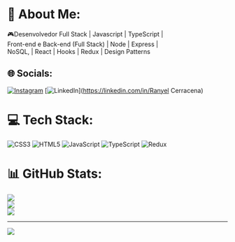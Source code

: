 # 💫 About Me:
🎮Desenvolvedor Full Stack | Javascript | TypeScript |<br>Front-end e Back-end (Full Stack) | Node | Express |<br>NoSQL, | React | Hooks | Redux | Design Patterns


## 🌐 Socials:
[![Instagram](https://img.shields.io/badge/Instagram-%23E4405F.svg?logo=Instagram&logoColor=white)](https://instagram.com/ranyel.cs) [![LinkedIn](https://img.shields.io/badge/LinkedIn-%230077B5.svg?logo=linkedin&logoColor=white)](https://linkedin.com/in/Ranyel Cerracena) 

# 💻 Tech Stack:
![CSS3](https://img.shields.io/badge/css3-%231572B6.svg?style=for-the-badge&logo=css3&logoColor=white) ![HTML5](https://img.shields.io/badge/html5-%23E34F26.svg?style=for-the-badge&logo=html5&logoColor=white) ![JavaScript](https://img.shields.io/badge/javascript-%23323330.svg?style=for-the-badge&logo=javascript&logoColor=%23F7DF1E) ![TypeScript](https://img.shields.io/badge/typescript-%23007ACC.svg?style=for-the-badge&logo=typescript&logoColor=white) ![Redux](https://img.shields.io/badge/redux-%23593d88.svg?style=for-the-badge&logo=redux&logoColor=white)
# 📊 GitHub Stats:
![](https://github-readme-stats.vercel.app/api?username=RanyelCerracena&theme=tokyonight&hide_border=true&include_all_commits=true&count_private=true)<br/>
![](https://github-readme-streak-stats.herokuapp.com/?user=RanyelCerracena&theme=tokyonight&hide_border=true)<br/>
![](https://github-readme-stats.vercel.app/api/top-langs/?username=RanyelCerracena&theme=tokyonight&hide_border=true&include_all_commits=true&count_private=true&layout=compact)

---
[![](https://visitcount.itsvg.in/api?id=RanyelCerracena&icon=0&color=0)](https://visitcount.itsvg.in)

<!-- Proudly created with GPRM ( https://gprm.itsvg.in ) -->